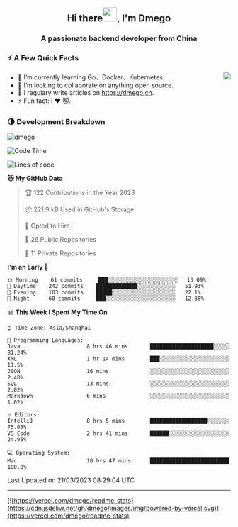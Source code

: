 <h2 align="center">Hi there<img src="https://cdn.jsdelivr.net/gh/dmego/images/img/Hi.gif" height="32" />, I'm Dmego </h2>
<h3 align="center">A passionate backend developer from China</h3>

### ⚡️ A Few Quick Facts

<img align="right" src="https://readme-stats-dmego.vercel.app/api?username=dmego&show_icons=true&icon_color=1573B3&hide_title=true&text_color=718096&bg_color=00000000&hide_border=true"/>

<ul>
    <li> 🌱 I’m currently learning Go、Docker、Kubernetes.</li>
    <li> 👯 I’m looking to collaborate on anything open source.</li>
    <li> 📝 I regulary write articles on <a href="https://dmego.cn">https://dmego.cn</a>.</li>
    <li> ⚡ Fun fact: I ❤️ 😻.</li>
</ul>

### 🌗 Development Breakdown

<img src="https://komarev.com/ghpvc/?username=dmego" alt="dmego" />

<!--START_SECTION:waka-->
![Code Time](http://img.shields.io/badge/Code%20Time-2%2C038%20hrs%2018%20mins-blue)

![Lines of code](https://img.shields.io/badge/From%20Hello%20World%20I%27ve%20Written-225%20Thousand%20lines%20of%20code-blue)

**🐱 My GitHub Data** 

> 🏆 122 Contributions in the Year 2023
 > 
> 📦 221.9 kB Used in GitHub's Storage 
 > 
> 💼 Opted to Hire
 > 
> 📜 26 Public Repositories 
 > 
> 🔑 11 Private Repositories  
 > 
**I'm an Early 🐤** 

```text
🌞 Morning    61 commits     ███░░░░░░░░░░░░░░░░░░░░░░   13.09% 
🌆 Daytime    242 commits    █████████████░░░░░░░░░░░░   51.93% 
🌃 Evening    103 commits    █████░░░░░░░░░░░░░░░░░░░░   22.1% 
🌙 Night      60 commits     ███░░░░░░░░░░░░░░░░░░░░░░   12.88%

```


📊 **This Week I Spent My Time On** 

```text
⌚︎ Time Zone: Asia/Shanghai

💬 Programming Languages: 
Java                     8 hrs 46 mins       ████████████████████░░░░░   81.24% 
XML                      1 hr 14 mins        ███░░░░░░░░░░░░░░░░░░░░░░   11.5% 
JSON                     16 mins             ░░░░░░░░░░░░░░░░░░░░░░░░░   2.48% 
SQL                      13 mins             ░░░░░░░░░░░░░░░░░░░░░░░░░   2.02% 
Markdown                 6 mins              ░░░░░░░░░░░░░░░░░░░░░░░░░   1.02%

🔥 Editors: 
IntelliJ                 8 hrs 5 mins        ██████████████████░░░░░░░   75.05% 
VS Code                  2 hrs 41 mins       ██████░░░░░░░░░░░░░░░░░░░   24.95%

💻 Operating System: 
Mac                      10 hrs 47 mins      █████████████████████████   100.0%

```


 Last Updated on 21/03/2023 08:29:04 UTC
<!--END_SECTION:waka-->

---

[![https://vercel.com/dmego/readme-stats](https://cdn.jsdelivr.net/gh/dmego/images/img/powered-by-vercel.svg)](https://vercel.com/dmego/readme-stats)

